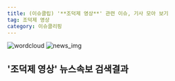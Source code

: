 ```yaml
---
title: (이슈클립) '**조덕제 영상**' 관련 이슈, 기사 모아 보기
tag: 조덕제 영상
category: 이슈클리핑
---
```

![wordcloud](https://s3.ap-northeast-2.amazonaws.com/lyrics101-wordcloud/2018-09-14-1536919502.png)
![news_img](https://user-images.githubusercontent.com/42597476/44507050-1206f400-a6e4-11e8-8d98-7ffbfebb353f.png)
## **'**조덕제 영상**'** 뉴스속보 검색결과


